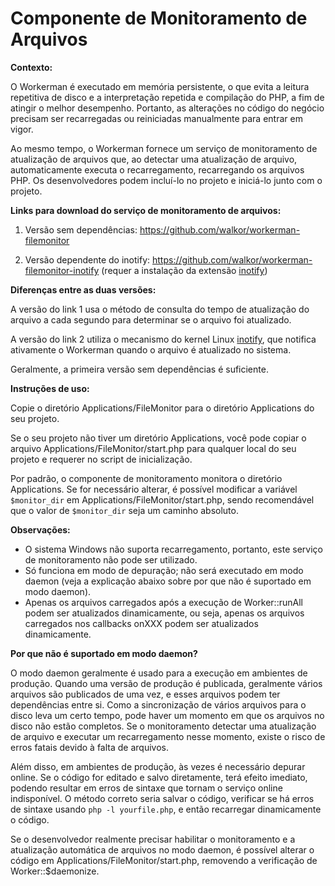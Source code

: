 # Componente de Monitoramento de Arquivos

**Contexto:**

O Workerman é executado em memória persistente, o que evita a leitura repetitiva de disco e a interpretação repetida e compilação do PHP, a fim de atingir o melhor desempenho. Portanto, as alterações no código do negócio precisam ser recarregadas ou reiniciadas manualmente para entrar em vigor.

Ao mesmo tempo, o Workerman fornece um serviço de monitoramento de atualização de arquivos que, ao detectar uma atualização de arquivo, automaticamente executa o recarregamento, recarregando os arquivos PHP. Os desenvolvedores podem incluí-lo no projeto e iniciá-lo junto com o projeto.

**Links para download do serviço de monitoramento de arquivos:**

1. Versão sem dependências: https://github.com/walkor/workerman-filemonitor

2. Versão dependente do inotify: https://github.com/walkor/workerman-filemonitor-inotify (requer a instalação da extensão [inotify](https://php.net/manual/pt_BR/book.inotify.php))

**Diferenças entre as duas versões:**

A versão do link 1 usa o método de consulta do tempo de atualização do arquivo a cada segundo para determinar se o arquivo foi atualizado.

A versão do link 2 utiliza o mecanismo do kernel Linux [inotify](https://baike.baidu.com/view/2645027.htm), que notifica ativamente o Workerman quando o arquivo é atualizado no sistema.

Geralmente, a primeira versão sem dependências é suficiente.

**Instruções de uso:**

Copie o diretório Applications/FileMonitor para o diretório Applications do seu projeto.

Se o seu projeto não tiver um diretório Applications, você pode copiar o arquivo Applications/FileMonitor/start.php para qualquer local do seu projeto e requerer no script de inicialização.

Por padrão, o componente de monitoramento monitora o diretório Applications. Se for necessário alterar, é possível modificar a variável ```$monitor_dir``` em Applications/FileMonitor/start.php, sendo recomendável que o valor de ```$monitor_dir``` seja um caminho absoluto.

**Observações:**

- O sistema Windows não suporta recarregamento, portanto, este serviço de monitoramento não pode ser utilizado.
- Só funciona em modo de depuração; não será executado em modo daemon (veja a explicação abaixo sobre por que não é suportado em modo daemon).
- Apenas os arquivos carregados após a execução de Worker::runAll podem ser atualizados dinamicamente, ou seja, apenas os arquivos carregados nos callbacks onXXX podem ser atualizados dinamicamente.

**Por que não é suportado em modo daemon?**

O modo daemon geralmente é usado para a execução em ambientes de produção. Quando uma versão de produção é publicada, geralmente vários arquivos são publicados de uma vez, e esses arquivos podem ter dependências entre si. Como a sincronização de vários arquivos para o disco leva um certo tempo, pode haver um momento em que os arquivos no disco não estão completos. Se o monitoramento detectar uma atualização de arquivo e executar um recarregamento nesse momento, existe o risco de erros fatais devido à falta de arquivos.

Além disso, em ambientes de produção, às vezes é necessário depurar online. Se o código for editado e salvo diretamente, terá efeito imediato, podendo resultar em erros de sintaxe que tornam o serviço online indisponível. O método correto seria salvar o código, verificar se há erros de sintaxe usando ```php -l yourfile.php```, e então recarregar dinamicamente o código.

Se o desenvolvedor realmente precisar habilitar o monitoramento e a atualização automática de arquivos no modo daemon, é possível alterar o código em Applications/FileMonitor/start.php, removendo a verificação de Worker::$daemonize.
